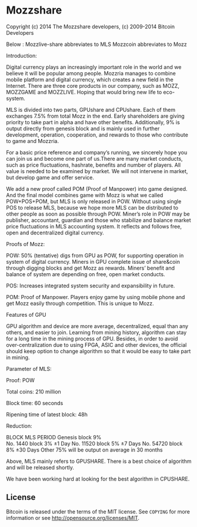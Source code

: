 Mozzshare
================================

Copyright (c) 2014 The Mozzshare developers,
(c) 2009-2014 Bitcoin Developers

Below :	
    Mozzlive-share abbreviates to MLS
 	Mozzcoin abbreviates to Mozz
 	
Introduction:

Digital currency plays an increasingly important role in the world and we believe it will be popular among people. Mozzria manages to combine mobile platform and digital currency, which creates a new field in the Internet. There are three core products in our company, such as MOZZ, MOZZGAME and MOZZLIVE. Hoping that would bring new life to eco-system.

MLS is divided into two parts, GPUshare and CPUshare. Each of them exchanges 7.5% from total Mozz in the end. Early shareholders are giving priority to take part in alpha and have other benefits. Additionally, 9% is output directly from genesis block and is mainly used in further development, operation, cooperation, and rewards to those who contribute to game and Mozzria.

For a basic price reference and company’s running, we sincerely hope you can join us and become one part of us.There are many market conducts, such as price fluctuations, hashrate, benefits and number of players. All value is needed to be examined by market. We will not intervene in market, but develop game and offer service.

We add a new proof called POM (Proof of Manpower) into game designed. And the final model combines game with Mozz is what we called POW+POS+POM, but MLS is only released in POW. Without using single POS to release MLS, because we hope more MLS can be distributed to other people as soon as possible through POW. Miner’s role in POW may be publisher, accountant, guardian and those who stabilize and balance market price fluctuations in MLS accounting system. It reflects and follows free, open and decentralized digital currency.

 

Proofs of Mozz:

POW: 50% (tentative) digs from GPU as POW, for supporting operation in system of digital currency. Miners in GPU complete issue of share&coin through digging blocks and get Mozz as rewards. Miners’ benefit and balance of system are depending on free, open market conducts.

POS: Increases integrated system security and expansibility in future.

POM: Proof of Manpower. Players enjoy game by using mobile phone and get Mozz easily through competition. This is unique to Mozz.

 

Features of GPU

GPU algorithm and device are more average, decentralized, equal than any others, and easier to join. Learning from mining history, algorithm can stay for a long time in the mining process of GPU. Besides, in order to avoid over-centralization due to using FPGA, ASIC and other devices, the official should keep option to change algorithm so that it would be easy to take part in mining.

 

Parameter of MLS:

Proof: POW

Total coins: 210 million

Block time: 60 seconds

Ripening time of latest block: 48h

Reduction:


BLOCK	MLS	PERIOD
Genesis block	9%	
No. 1440 block	3%	±1 Day
No. 11520 block	5%	±7 Days
No. 54720 block	8%	±30 Days
Other 75% will be output on average in 30 months

Above, MLS mainly refers to GPUSHARE. There is a best choice of algorithm and will be released shortly.

We have been working hard at looking for the best algorithm in CPUSHARE.


License
-------

Bitcoin is released under the terms of the MIT license. See `COPYING` for more
information or see http://opensource.org/licenses/MIT.
